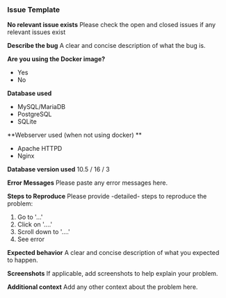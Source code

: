<!--
Thanks for filing an issue! Before you fill this template out, there's something we need you to do:

- Ensure you are using the latest version of our software.
- Search the existing issues to see if your issue has already been reported.

By providing the information below, you help us understand your problem and find a solution more quickly.
-->

### Issue Template

**No relevant issue exists**
Please check the open and closed issues if any relevant issues exist

**Describe the bug**
A clear and concise description of what the bug is.

**Are you using the Docker image?**
- Yes
- No

**Database used**
- MySQL/MariaDB
- PostgreSQL
- SQLite

**Webserver used (when not using docker) **
- Apache HTTPD
- Nginx

**Database version used**
10.5 / 16 / 3

**Error Messages**
Please paste any error messages here.

**Steps to Reproduce**
Please provide -detailed- steps to reproduce the problem:
1. Go to '...'
2. Click on '....'
3. Scroll down to '....'
4. See error

**Expected behavior**
A clear and concise description of what you expected to happen.

**Screenshots**
If applicable, add screenshots to help explain your problem.

**Additional context**
Add any other context about the problem here.
